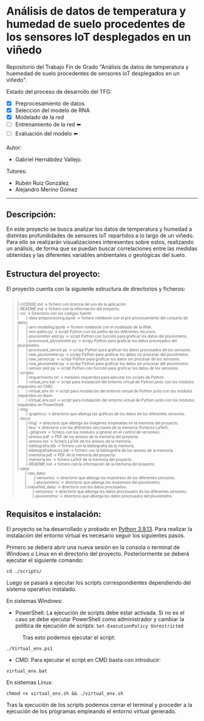 # Análisis de datos de temperatura y humedad de suelo procedentes de los sensores IoT desplegados en un viñedo
Repositorio del Trabajo Fin de Grado "Análisis de datos de temperatura y huemedad de suelo procedentes de sensores IoT desplegados en un viñedo".

Estado del proceso de desarrollo del TFG:
- [x] Preprocesamiento de datos 
- [x] Selección del modelo de RNA
- [x] Modelado de la red
- [ ] Entrenamiento de la red :arrow_left:
- [ ] Evaluación del modelo :arrow_left:

Autor:
- Gabriel Hernábdez Vallejo.

Tutores:
- Rubén Ruiz González
- Alejandro Merino Gómez
---
## Descripción:
En este proyecto se busca analizar los datos de temperatura y humedad a distintas profundidades de sensores IoT repartidos a lo largo de un viñedo. Para ello se realizarán visualizaciones interesentes sobre estos, realizando un análisis, de forma que se puedan buscar correlaciones entre las medidas obtenidas y las diferentes variables ambientales o geológicas del suelo.

## Estructura del proyecto:
El proyecto cuenta con la siguiente estructura de directorios y ficheros:
<font size="1">
>.</br>
>|-LICENSE.md -> fichero con licencia de uso de la aplicación.</br>
>|-README.md -> fichero con la información del proyecto.</br>
>|-src -> Directorio con los codigos fuente</br>
>|&emsp;&emsp;|-data-preprocessing.ipynb -> fichero notebook con el pre-procesamiento del conjunto de datos.</br>
>|&emsp;&emsp;|-ann-modeling.ipynb -> fichero notebook con el modelado de la RNA.</br>
>|&emsp;&emsp;|-env-paths.py -> script Python con los _paths_ de los diferentes recursos.</br>
>|&emsp;&emsp;|-pluviometer-plot.py -> script Python con función para graficar los datos del pluviometro.</br>
>|&emsp;&emsp;|-processed_pluviometer.py -> scripy Python para graficar los datos procesados del pluviómetro.</br>
>|&emsp;&emsp;|-processed_sensor.py -> scripy Python para graficar los datos procesados de los sensores.</br>
>|&emsp;&emsp;|-raw_pluviometer.py -> scripy Python para graficar los datos sin procesar del pluviómetro.</br>
>|&emsp;&emsp;|-raw_sensor.py -> scripy Python para graficar los datos sin procesar de los sensores.</br>
>|&emsp;&emsp;|-raw_pluviometer.py -> scripy Python para graficar los datos sin procesar del pluviómetro.</br>
>|&emsp;&emsp;|-sensor-plot.py -> script Python con función para graficar los datos de los sensores.</br>
>|-scripts/</br>
>|&emsp;&emsp;|-requeriments.txt -> módulos requeridos para ejecutar los scripts de Python</br>
>|&emsp;&emsp;|-virtual_env.bat -> script para instalación del entorno virtual de Python junto con los módulos requeridos en CMD. </br>
>|&emsp;&emsp;|-virtual_env.sh -> script para instalación del entorno virtual de Python junto con los módulos requeridos en Bash.</br>
>|&emsp;&emsp;|-Virtual_env.ps1 -> script para instalación del entorno virtual de Python junto con los módulos requeridos en PowerShell.</br>
>|-img/</br>
>|&emsp;&emsp;|-graphics/ -> directorio que alberga las gráficas de los datos de los diferentes sensores.</br>
>|-docs/</br>
>|&emsp;&emsp;|-img/ -> directorio que alberga las imágenes empleadas en la memoria del proyecto.</br>
>|&emsp;&emsp;|-tex/ -> directorio con las diferentes secciones de la memoria (ficheros LaTeX).</br>
>|&emsp;&emsp;|-.gitignore -> fichero con los módulos a ignorar en el control de versiones. </br>
>|&emsp;&emsp;|-anexos.pdf -> PDF de los anexos de la memoria del proyecto.</br>
>|&emsp;&emsp;|-anexos.tex -> fichero LaTeX de los anexos de la memoria.</br>
>|&emsp;&emsp;|-bibliografia.bib -> fichero con la bibliografía de la memoria.</br>
>|&emsp;&emsp;|-bibliografiaAnexos.bib -> fichero con la bibliográfia de los anexos de la memoria.</br>
>|&emsp;&emsp;|-memoria.pdf -> PDF de la memoria del proyecto.</br>
>|&emsp;&emsp;|-memoria.tex -> fichero LaTeX de la memoria del proyecto.</br>
>|&emsp;&emsp;|-README.md -> fichero con la información de la memoria del proyecto.</br>
>|-data/</br>
>&emsp;&emsp;|-raw_data/</br>
>&emsp;&emsp;|&emsp;&emsp;|-sensores/ -> directorio que alberga los muestreos de los diferentes sensores.</br>
>&emsp;&emsp;|&emsp;&emsp;|-pluviometro/ -> directorio que alberga los muestreos del pluviómetro.</br>
>&emsp;&emsp;|-classified_data/ -> directorio con los datos procesados.</br>
>&emsp;&emsp;&emsp;&emsp;|-sensores/ -> directorio que alberga los datos procesados de los diferentes sensores.</br>
>&emsp;&emsp;&emsp;&emsp;|-pluviometro/ -> directorio que alberga los datos procesados del pluviómetro.</br>
</font>

## Requisitos e instalación:
El proyecto se ha desarrollado y probado en [Python 3.9.13](https://www.python.org/downloads/release/python-3913/).
Para realizar la instalación del entorno virtual es necesario seguir los siguientes pasos.

Primero se deberá abrir una nueva sesión en la consola o terminal de Windows o Linux en el directorio del proyecto.
Posteriormente se deberá ejecutar el siguiente comando:

```
cd ./scripts/
```

Luego se pasará a ejecutar los scripts correspondientes dependiendo del sistema operativo instalado.

En sistemas Windows:

- PowerShell: La ejecución de scripts debe estar activada. Si no es el caso se debe ejecutar PowerShell como administrador y cambiar la política de ejecución de scripts: `Set-ExecutionPolicy Unrestricted`

&emsp;&emsp;&emsp;Tras esto podemos ejecutar el script:

```
./Virtual_env.ps1
```
- CMD: Para ejecutar el script en CMD basta con introducir:

```
virtual_env.bat
```

En sistemas Linux:

```
chmod +x virtual_env.sh && ./virtual_env.sh
```

Tras la ejecución de los scripts podemos cerrar el terminal y proceder a la ejecución de los programas empleando el entorno virtual generado.